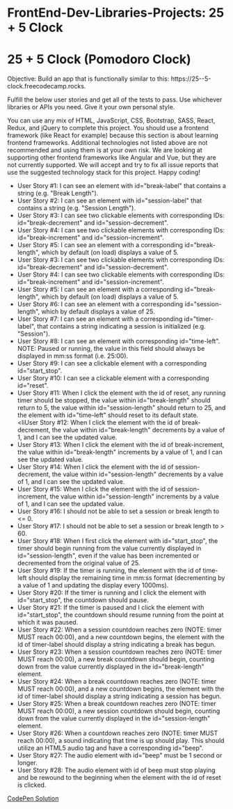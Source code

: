 # FrontEnd-Dev-Libraries-Projects: 25 + 5 Clock

<!DOCTYPE html>
<html lang="en">
<head>
    <meta charset="UTF-8">
    <meta name="viewport" content="width=device-width, initial-scale=1.0">
</head>
<body>
    <div class="pomodoro">
        <h1>25 + 5 Clock (Pomodoro Clock)</h1>
         <p>Objective: Build an app that is functionally similar to this: https://25--5-clock.freecodecamp.rocks.

Fulfill the below user stories and get all of the tests to pass. Use whichever libraries or APIs you need. Give it your own personal style.

You can use any mix of HTML, JavaScript, CSS, Bootstrap, SASS, React, Redux, and jQuery to complete this project. You should use a frontend framework (like React for example) because this section is about learning frontend frameworks. Additional technologies not listed above are not recommended and using them is at your own risk. We are looking at supporting other frontend frameworks like Angular and Vue, but they are not currently supported. We will accept and try to fix all issue reports that use the suggested technology stack for this project. Happy coding!</p>
        <ul>
            <li>User Story #1: I can see an element with id="break-label" that contains a string (e.g. "Break Length").</li>
            <li>User Story #2: I can see an element with id="session-label" that contains a string (e.g. "Session Length").</li>
            <li>User Story #3: I can see two clickable elements with corresponding IDs: id="break-decrement" and id="session-decrement".</li>
            <li>User Story #4: I can see two clickable elements with corresponding IDs: id="break-increment" and id="session-increment".</li>
            <li>User Story #5: I can see an element with a corresponding id="break-length", which by default (on load) displays a value of 5.</li>
            <li>User Story #3: I can see two clickable elements with corresponding IDs: id="break-decrement" and id="session-decrement".</li>
            <li>User Story #4: I can see two clickable elements with corresponding IDs: id="break-increment" and id="session-increment".</li>
            <li>User Story #5: I can see an element with a corresponding id="break-length", which by default (on load) displays a value of 5.</li>
            <li>User Story #6: I can see an element with a corresponding id="session-length", which by default displays a value of 25.</li>
            <li>User Story #7: I can see an element with a corresponding id="timer-label", that contains a string indicating a session is initialized (e.g. "Session").</li>
            <li>User Story #8: I can see an element with corresponding id="time-left". NOTE: Paused or running, the value in this field should always be displayed in mm:ss format (i.e. 25:00).</li>
            <li>User Story #9: I can see a clickable element with a corresponding id="start_stop".</li>
            <li>User Story #10: I can see a clickable element with a corresponding id="reset".</li>
            <li>User Story #11: When I click the element with the id of reset, any running timer should be stopped, the value within id="break-length" should return to 5, the value within id="session-length" should return to 25, and the element with id="time-left" should reset to its default state.</li>
            <liUser Story #12: When I click the element with the id of break-decrement, the value within id="break-length" decrements by a value of 1, and I can see the updated value.</li>
             <li>User Story #13: When I click the element with the id of break-increment, the value within id="break-length" increments by a value of 1, and I can see the updated value.</li>
            <li>User Story #14: When I click the element with the id of session-decrement, the value within id="session-length" decrements by a value of 1, and I can see the updated value.</li>
            <li>User Story #15: When I click the element with the id of session-increment, the value within id="session-length" increments by a value of 1, and I can see the updated value.</li>
            <li>User Story #16: I should not be able to set a session or break length to <= 0.</li>
            <li>User Story #17: I should not be able to set a session or break length to > 60.</li>
            <li>User Story #18: When I first click the element with id="start_stop", the timer should begin running from the value currently displayed in id="session-length", even if the value has been incremented or decremented from the original value of 25.</li>
            <li>User Story #19: If the timer is running, the element with the id of time-left should display the remaining time in mm:ss format (decrementing by a value of 1 and updating the display every 1000ms).</li>
             <li>User Story #20: If the timer is running and I click the element with id="start_stop", the countdown should pause.</li>
             <li>User Story #21: If the timer is paused and I click the element with id="start_stop", the countdown should resume running from the point at which it was paused.</li>
            <li>User Story #22: When a session countdown reaches zero (NOTE: timer MUST reach 00:00), and a new countdown begins, the element with the id of timer-label should display a string indicating a break has begun.</li>
             <li>User Story #23: When a session countdown reaches zero (NOTE: timer MUST reach 00:00), a new break countdown should begin, counting down from the value currently displayed in the id="break-length" element.</li>
            <li>User Story #24: When a break countdown reaches zero (NOTE: timer MUST reach 00:00), and a new countdown begins, the element with the id of timer-label should display a string indicating a session has begun.</li>
            <li>User Story #25: When a break countdown reaches zero (NOTE: timer MUST reach 00:00), a new session countdown should begin, counting down from the value currently displayed in the id="session-length" element.</li>
            <li>User Story #26: When a countdown reaches zero (NOTE: timer MUST reach 00:00), a sound indicating that time is up should play. This should utilize an HTML5 audio tag and have a corresponding id="beep".</li>
            <li>User Story #27: The audio element with id="beep" must be 1 second or longer.</li>
            <li>User Story #28: The audio element with id of beep must stop playing and be rewound to the beginning when the element with the id of reset is clicked.</li>
        </ul>
    </div>
    <a href="">CodePen Solution</a>
</body>
</html>

